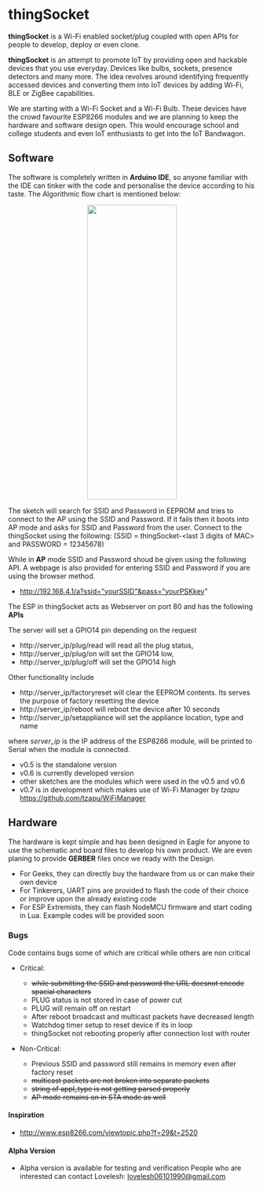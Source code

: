 # thingSocket
__thingSocket__ is a Wi-Fi enabled socket/plug coupled with open APIs for people to develop, deploy or even clone.

__thingSocket__ is an attempt to promote IoT by providing open and hackable devices that you use everyday. Devices like bulbs, sockets, presence detectors and many more. The idea revolves around identifying frequently accessed devices and converting them into IoT devices by adding Wi-Fi, BLE or ZigBee capabilities.

We are starting with a Wi-Fi Socket and a Wi-Fi Bulb. These devices have the crowd favourite ESP8266 modules and we are planning to keep the hardware and software design open. This would encourage school and college students and even IoT enthusiasts to get into the IoT Bandwagon.

## Software
The software is completely written in __Arduino IDE__, so anyone familiar with the IDE can tinker with the code and personalise the device according to his taste.
The Algorithmic flow chart is mentioned below:
<p align="center">
<img width="60%" height="600px" src="https://github.com/automote/thingSocket/blob/master/flow-chart.png" />

The sketch will search for SSID and Password in EEPROM and tries to connect to the AP using the SSID and Password. If it fails then it boots into AP mode and asks for SSID and Password from the user. Connect to the thingSocket using the following: (SSID = thingSocket-<last 3 digits of MAC> and PASSWORD = 12345678)

While in __AP__ mode SSID and Password shoud be given using the following API. A webpage is also provided for entering SSID and Password if you are using the browser method.
- http://192.168.4.1/a?ssid="yourSSID"&pass="yourPSKkey"

The ESP in thingSocket acts as Webserver on port 80 and has the following __APIs__

The server will set a GPIO14 pin depending on the request
 - http://server_ip/plug/read will read all the plug status,
 - http://server_ip/plug/on will set the GPIO14 low,
 - http://server_ip/plug/off will set the GPIO14 high

Other functionality include
- http://server_ip/factoryreset will clear the EEPROM contents. Its serves the purpose of factory resetting the device
- http://server_ip/reboot will reboot the device after 10 seconds
- http://server_ip/setappliance will set the appliance location, type and name

where <I>server_ip</I> is the IP address of the ESP8266 module, will be printed to Serial when the module is connected.
- v0.5 is the standalone version
- v0.6 is currently developed version
- other sketches are the modules which were used in the v0.5 and v0.6
- v0.7 is in development which makes use of Wi-Fi Manager by <i>tzapu</i> https://github.com/tzapu/WiFiManager


## Hardware
The hardware is kept simple and has been designed in Eagle for anyone to use the schematic and board files to develop his own product. We are even planing to provide __GERBER__ files once we ready with the Design. 

- For Geeks, they can directly buy the hardware from us or can make their own device
- For Tinkerers, UART pins are provided to flash the code of their choice or improve upon the already existing code
- For ESP Extremists, they can flash NodeMCU firmware and start coding in Lua. Example codes will be provided soon

### Bugs
Code contains bugs some of which are critical while others are non critical
- Critical:
  - ~~while submitting the SSID and password the URL doesnot encode spacial characters~~
  - PLUG status is not stored in case of power cut
  - PLUG will remain off on restart
  - After reboot broadcast and multicast packets have decreased length
  - Watchdog timer setup to reset device if its in loop
  - thingSocket not rebooting properly after connection lost with router
   
- Non-Critical:
  - Previous SSID and password still remains in memory even after factory reset
  - ~~multicast packets are not broken into separate packets~~
  - ~~string of appl_type is not getting parsed properly~~
  - ~~AP mode remains on in STA mode as well~~

#### Inspiration
- http://www.esp8266.com/viewtopic.php?f=29&t=2520

#### Alpha Version
  - Alpha version is available for testing and verification
People who are interested can contact Lovelesh: lovelesh06101990@gmail.com